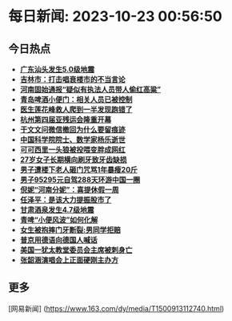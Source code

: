 
# 每日新闻: 2023-10-23 00:56:50
## 今日热点

- **[广东汕头发生5.0级地震](https://www.163.com/search?keyword=%E5%B9%BF%E4%B8%9C%E6%B1%95%E5%A4%B4%E5%8F%91%E7%94%9F5.0%E7%BA%A7%E5%9C%B0%E9%9C%87)**
- **[吉林市：打击唱衰楼市的不当言论](https://www.163.com/search?keyword=%E5%90%89%E6%9E%97%E5%B8%82%EF%BC%9A%E6%89%93%E5%87%BB%E5%94%B1%E8%A1%B0%E6%A5%BC%E5%B8%82%E7%9A%84%E4%B8%8D%E5%BD%93%E8%A8%80%E8%AE%BA)**
- **[河南固始通报“疑似有执法人员带人偷红高粱”](https://www.163.com/search?keyword=%E6%B2%B3%E5%8D%97%E5%9B%BA%E5%A7%8B%E9%80%9A%E6%8A%A5%E2%80%9C%E7%96%91%E4%BC%BC%E6%9C%89%E6%89%A7%E6%B3%95%E4%BA%BA%E5%91%98%E5%B8%A6%E4%BA%BA%E5%81%B7%E7%BA%A2%E9%AB%98%E7%B2%B1%E2%80%9D)**
- **[青岛啤酒小便门：相关人员已被控制](https://www.163.com/search?keyword=%E9%9D%92%E5%B2%9B%E5%95%A4%E9%85%92%E5%B0%8F%E4%BE%BF%E9%97%A8%EF%BC%9A%E7%9B%B8%E5%85%B3%E4%BA%BA%E5%91%98%E5%B7%B2%E8%A2%AB%E6%8E%A7%E5%88%B6)**
- **[医生莲花峰救人爬到一半发现跑错了](https://www.163.com/search?keyword=%E5%8C%BB%E7%94%9F%E8%8E%B2%E8%8A%B1%E5%B3%B0%E6%95%91%E4%BA%BA%E7%88%AC%E5%88%B0%E4%B8%80%E5%8D%8A%E5%8F%91%E7%8E%B0%E8%B7%91%E9%94%99%E4%BA%86)**
- **[杭州第四届亚残运会隆重开幕](https://www.163.com/search?keyword=%E6%9D%AD%E5%B7%9E%E7%AC%AC%E5%9B%9B%E5%B1%8A%E4%BA%9A%E6%AE%8B%E8%BF%90%E4%BC%9A%E9%9A%86%E9%87%8D%E5%BC%80%E5%B9%95)**
- **[于文文问微信撤回为什么要留痕迹](https://www.163.com/search?keyword=%E4%BA%8E%E6%96%87%E6%96%87%E9%97%AE%E5%BE%AE%E4%BF%A1%E6%92%A4%E5%9B%9E%E4%B8%BA%E4%BB%80%E4%B9%88%E8%A6%81%E7%95%99%E7%97%95%E8%BF%B9)**
- **[中国科学院院士、数学家杨乐逝世](https://www.163.com/search?keyword=%E4%B8%AD%E5%9B%BD%E7%A7%91%E5%AD%A6%E9%99%A2%E9%99%A2%E5%A3%AB%E3%80%81%E6%95%B0%E5%AD%A6%E5%AE%B6%E6%9D%A8%E4%B9%90%E9%80%9D%E4%B8%96)**
- **[可可西里一头狼被投喂变胖成网红](https://www.163.com/search?keyword=%E5%8F%AF%E5%8F%AF%E8%A5%BF%E9%87%8C%E4%B8%80%E5%A4%B4%E7%8B%BC%E8%A2%AB%E6%8A%95%E5%96%82%E5%8F%98%E8%83%96%E6%88%90%E7%BD%91%E7%BA%A2)**
- **[27岁女子长期横向刷牙致牙齿缺损](https://www.163.com/search?keyword=27%E5%B2%81%E5%A5%B3%E5%AD%90%E9%95%BF%E6%9C%9F%E6%A8%AA%E5%90%91%E5%88%B7%E7%89%99%E8%87%B4%E7%89%99%E9%BD%BF%E7%BC%BA%E6%8D%9F)**
- **[男子遭楼下老人砸门咒骂1年暴瘦20斤](https://www.163.com/search?keyword=%E7%94%B7%E5%AD%90%E9%81%AD%E6%A5%BC%E4%B8%8B%E8%80%81%E4%BA%BA%E7%A0%B8%E9%97%A8%E5%92%92%E9%AA%821%E5%B9%B4%E6%9A%B4%E7%98%A620%E6%96%A4)**
- **[男子95295元自驾288天环游中国一圈](https://www.163.com/search?keyword=%E7%94%B7%E5%AD%9095295%E5%85%83%E8%87%AA%E9%A9%BE288%E5%A4%A9%E7%8E%AF%E6%B8%B8%E4%B8%AD%E5%9B%BD%E4%B8%80%E5%9C%88)**
- **[倪妮“河南分妮”：喜提休假一周](https://www.163.com/search?keyword=%E5%80%AA%E5%A6%AE%E2%80%9C%E6%B2%B3%E5%8D%97%E5%88%86%E5%A6%AE%E2%80%9D%EF%BC%9A%E5%96%9C%E6%8F%90%E4%BC%91%E5%81%87%E4%B8%80%E5%91%A8)**
- **[任泽平：是该大力提振股市了](https://www.163.com/search?keyword=%E4%BB%BB%E6%B3%BD%E5%B9%B3%EF%BC%9A%E6%98%AF%E8%AF%A5%E5%A4%A7%E5%8A%9B%E6%8F%90%E6%8C%AF%E8%82%A1%E5%B8%82%E4%BA%86)**
- **[甘肃酒泉发生4.7级地震](https://www.163.com/search?keyword=%E7%94%98%E8%82%83%E9%85%92%E6%B3%89%E5%8F%91%E7%94%9F4.7%E7%BA%A7%E5%9C%B0%E9%9C%87)**
- **[青啤“小便风波”如何化解](https://www.163.com/search?keyword=%E9%9D%92%E5%95%A4%E2%80%9C%E5%B0%8F%E4%BE%BF%E9%A3%8E%E6%B3%A2%E2%80%9D%E5%A6%82%E4%BD%95%E5%8C%96%E8%A7%A3)**
- **[女生被抱摔门牙断裂:男同学拒赔](https://www.163.com/search?keyword=%E5%A5%B3%E7%94%9F%E8%A2%AB%E6%8A%B1%E6%91%94%E9%97%A8%E7%89%99%E6%96%AD%E8%A3%82+%E7%94%B7%E5%90%8C%E5%AD%A6%E6%8B%92%E8%B5%94)**
- **[普京用德语向德国人喊话](https://www.163.com/search?keyword=%E6%99%AE%E4%BA%AC%E7%94%A8%E5%BE%B7%E8%AF%AD%E5%90%91%E5%BE%B7%E5%9B%BD%E4%BA%BA%E5%96%8A%E8%AF%9D)**
- **[美国一犹太教堂委员会主席被刺身亡](https://www.163.com/search?keyword=%E7%BE%8E%E5%9B%BD%E4%B8%80%E7%8A%B9%E5%A4%AA%E6%95%99%E5%A0%82%E5%A7%94%E5%91%98%E4%BC%9A%E4%B8%BB%E5%B8%AD%E8%A2%AB%E5%88%BA%E8%BA%AB%E4%BA%A1)**
- **[张韶涵演唱会上正面硬刚主办方](https://www.163.com/search?keyword=%E5%BC%A0%E9%9F%B6%E6%B6%B5%E6%BC%94%E5%94%B1%E4%BC%9A%E4%B8%8A%E6%AD%A3%E9%9D%A2%E7%A1%AC%E5%88%9A%E4%B8%BB%E5%8A%9E%E6%96%B9)**

## 更多
[网易新闻] (https://www.163.com/dy/media/T1500913112740.html)

